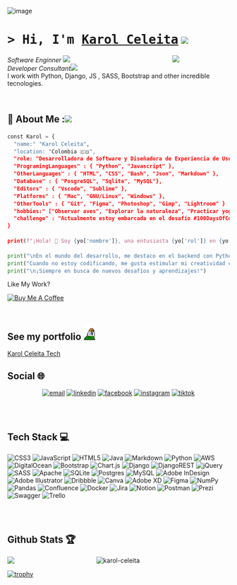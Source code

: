 ![image](https://github.com/karol-celeita/karol-celeita/assets/42189133/08c4df54-0df7-45be-9a8a-a24e17cad339)

<h1>  <samp>&gt; Hi, I'm <b><a target="_blank" href="https://https://karolceleita.tech/">Karol Celeita</a></b></samp>
    <img src="https://media.giphy.com/media/mGcNjsfWAjY5AEZNw6/giphy.gif" width="50"></h1>
    <img align='right' src="https://media.giphy.com/media/ieyl9zmCjO4b4t6qoY/giphy.gif" width="130">
<p><em>Software Enginner <img src="https://media.giphy.com/media/fYSnHlufseco8Fh93Z/giphy.gif" width="30"></br>Developer Consultant<img src="https://media.giphy.com/media/WUlplcMpOCEmTGBtBW/giphy.gif" width="30"> 
</em>
   <br>I work with Python,  Django,  JS ,  SASS, Bootstrap and other incredible tecnologies.
</p>
<br>


<h2> 💫 About Me :<img src="https://media.giphy.com/media/mGcNjsfWAjY5AEZNw6/giphy.gif" width="50"></h2>


```python
const Karol = {
  "name:" "Karol Celeita",
  "location: "Colombia 🇨🇴",
  "role: "Desarrolladora de Software y Diseñadora de Experiencia de Usuario",
  "ProgramingLanguages" : { "Python", "Javascript" },
  "OtherLanguages" : { "HTML", "CSS", "Bash", "Json", "Markdown" },
  "Database" : { "PosgreSQL", "Sqlite", "MySQL"},
  "Editors" : { "Vscode", "Sublime" },
  "Platforms" : { "Mac", "GNU/Linux", "Windows" },
  "OtherTools" : { "Git", "Figma", "Photoshop", "Gimp", "Lightroom" }
  "hobbies:" ["Observar aves", "Explorar la naturaleza", "Practicar yoga"],
  "challenge" : "Actualmente estoy embarcada en el desafío #100DaysOfCode, enfocado en mejorar mis habilidades en Python y explorar nuevas tecnologías."
}

print(f"¡Hola! 👋 Soy {yo['nombre']}, una entusiasta {yo['rol']} en {yo['ubicación']}.")

print("\nEn el mundo del desarrollo, me destaco en el backend con Python, trabajando con diversos frameworks como Django, Flask y FastAPI.")
print("Cuando no estoy codificando, me gusta estimular mi creatividad con actividades como dibujar, escribir y sumergirme en un buen libro.")
print("\n¡Siempre en busca de nuevos desafíos y aprendizajes!")
```
Like My Work?

<a href="https://www.buymeacoffee.com/karoldex" target="_blank"><img src="https://cdn.buymeacoffee.com/buttons/v2/default-yellow.png" alt="Buy Me A Coffee" height="60px" width="217px" ></a>
<br><br>


<h2>See my portfolio <img src="https://raw.githubusercontent.com/ItsAnunesS/ItsAnunesS/master/src/img/parrots/flags/indiaparrot.gif" width="30" height="40"/></h2>
<p><a target="_blank" href="https://https://karolceleita.tech/">Karol Celeita Tech</a></p>

##  Social 🌐

<p align="center">
    <a href="mailto:karolceleitag@gmail.com"><img src="https://img.icons8.com/color/96/000000/gmail.png" alt="email"/></a>
    <a href="https://www.linkedin.com/in/karol-celeita"><img src="https://img.icons8.com/color/96/000000/linkedin.png" alt="linkedin"/></a>
    <a href="https://https://www.facebook.com/tatiana.celeita.7/"><img src="https://img.icons8.com/color/96/000000/facebook.png" alt="facebook"/></a>
    <a href="https://www.instagram.com/karol_celeita/"><img src="https://img.icons8.com/color/96/000000/instagram-new.png" alt="instagram"/></a>
    <a href="https://www.tiktok.com/@karol.dex"><img src="https://img.icons8.com/color/96/tiktok.png" alt="tiktok"/></a>
    
</p>
<br><br>


## Tech Stack 💻
![CSS3](https://img.shields.io/badge/css3-%231572B6.svg?style=for-the-badge&logo=css3&logoColor=white) ![JavaScript](https://img.shields.io/badge/javascript-%23323330.svg?style=for-the-badge&logo=javascript&logoColor=%23F7DF1E) ![HTML5](https://img.shields.io/badge/html5-%23E34F26.svg?style=for-the-badge&logo=html5&logoColor=white) ![Java](https://img.shields.io/badge/java-%23ED8B00.svg?style=for-the-badge&logo=java&logoColor=white) ![Markdown](https://img.shields.io/badge/markdown-%23000000.svg?style=for-the-badge&logo=markdown&logoColor=white) ![Python](https://img.shields.io/badge/python-3670A0?style=for-the-badge&logo=python&logoColor=ffdd54) ![AWS](https://img.shields.io/badge/AWS-%23FF9900.svg?style=for-the-badge&logo=amazon-aws&logoColor=white) ![DigitalOcean](https://img.shields.io/badge/DigitalOcean-%230167ff.svg?style=for-the-badge&logo=digitalOcean&logoColor=white) ![Bootstrap](https://img.shields.io/badge/bootstrap-%23563D7C.svg?style=for-the-badge&logo=bootstrap&logoColor=white) ![Chart.js](https://img.shields.io/badge/chart.js-F5788D.svg?style=for-the-badge&logo=chart.js&logoColor=white) ![Django](https://img.shields.io/badge/django-%23092E20.svg?style=for-the-badge&logo=django&logoColor=white) ![DjangoREST](https://img.shields.io/badge/DJANGO-REST-ff1709?style=for-the-badge&logo=django&logoColor=white&color=ff1709&labelColor=gray) ![jQuery](https://img.shields.io/badge/jquery-%230769AD.svg?style=for-the-badge&logo=jquery&logoColor=white) ![SASS](https://img.shields.io/badge/SASS-hotpink.svg?style=for-the-badge&logo=SASS&logoColor=white) ![Apache](https://img.shields.io/badge/apache-%23D42029.svg?style=for-the-badge&logo=apache&logoColor=white) ![SQLite](https://img.shields.io/badge/sqlite-%2307405e.svg?style=for-the-badge&logo=sqlite&logoColor=white) ![Postgres](https://img.shields.io/badge/postgres-%23316192.svg?style=for-the-badge&logo=postgresql&logoColor=white) ![MySQL](https://img.shields.io/badge/mysql-%2300f.svg?style=for-the-badge&logo=mysql&logoColor=white) ![Adobe InDesign](https://img.shields.io/badge/Adobe%20InDesign-49021F?style=for-the-badge&logo=adobeindesign&logoColor=white) ![Adobe Illustrator](https://img.shields.io/badge/adobeillustrator-%23FF9A00.svg?style=for-the-badge&logo=adobeillustrator&logoColor=white) ![Dribbble](https://img.shields.io/badge/Dribbble-EA4C89?style=for-the-badge&logo=dribbble&logoColor=white) ![Canva](https://img.shields.io/badge/Canva-%2300C4CC.svg?style=for-the-badge&logo=Canva&logoColor=white) ![Adobe XD](https://img.shields.io/badge/Adobe%20XD-470137?style=for-the-badge&logo=Adobe%20XD&logoColor=#FF61F6) 	![Figma](https://img.shields.io/badge/figma-%23F24E1E.svg?style=for-the-badge&logo=figma&logoColor=white) ![NumPy](https://img.shields.io/badge/numpy-%23013243.svg?style=for-the-badge&logo=numpy&logoColor=white) ![Pandas](https://img.shields.io/badge/pandas-%23150458.svg?style=for-the-badge&logo=pandas&logoColor=white) ![Confluence](https://img.shields.io/badge/confluence-%23172BF4.svg?style=for-the-badge&logo=confluence&logoColor=white) ![Docker](https://img.shields.io/badge/docker-%230db7ed.svg?style=for-the-badge&logo=docker&logoColor=white) ![Jira](https://img.shields.io/badge/jira-%230A0FFF.svg?style=for-the-badge&logo=jira&logoColor=white) ![Notion](https://img.shields.io/badge/Notion-%23000000.svg?style=for-the-badge&logo=notion&logoColor=white) ![Postman](https://img.shields.io/badge/Postman-FF6C37?style=for-the-badge&logo=postman&logoColor=white) ![Prezi](https://img.shields.io/badge/Prezi-%23000000.svg?style=for-the-badge&logo=Prezi&logoColor=white) ![Swagger](https://img.shields.io/badge/-Swagger-%23Clojure?style=for-the-badge&logo=swagger&logoColor=white) ![Trello](https://img.shields.io/badge/Trello-%23026AA7.svg?style=for-the-badge&logo=Trello&logoColor=white)

<br><br>


<h2> Github Stats 🏆 </h2> 
<a href="https://github.com/karol-celeita/github-readme-stats"><img align="left" width="40%" src="https://github-readme-stats.vercel.app/api/top-langs/?username=karol-celeita&layout=compact&theme=tokyonight" /></a>
<img width="55%" src="https://github-readme-streak-stats.herokuapp.com/?user=karol-celeita&theme=tokyonight" alt="karol-celeita" />

<br>

[![trophy](https://github-profile-trophy.vercel.app/?username=karol-celeita)](https://github.com/karol-celeita/github-profile-trophy)
<br>




